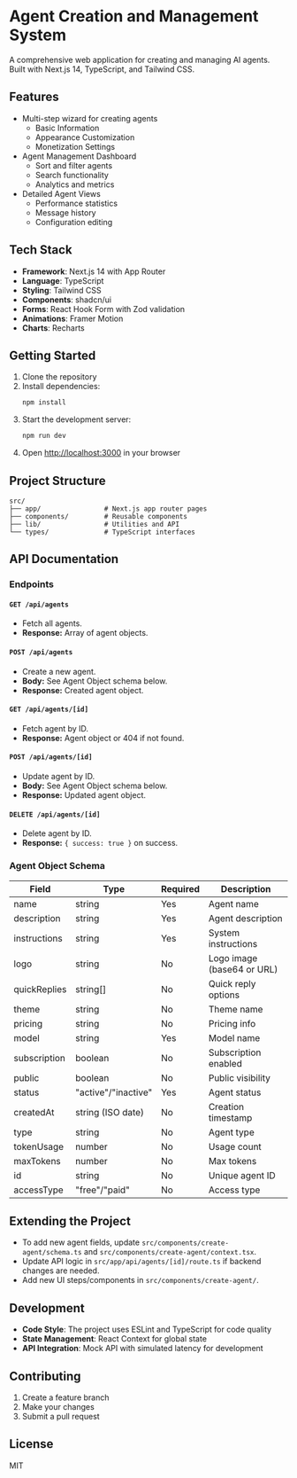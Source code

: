 # Agent Creation and Management System

A comprehensive web application for creating and managing AI agents. Built with Next.js 14, TypeScript, and Tailwind CSS.

## Features

- Multi-step wizard for creating agents
  - Basic Information
  - Appearance Customization
  - Monetization Settings
- Agent Management Dashboard
  - Sort and filter agents
  - Search functionality
  - Analytics and metrics
- Detailed Agent Views
  - Performance statistics
  - Message history
  - Configuration editing

## Tech Stack

- **Framework**: Next.js 14 with App Router
- **Language**: TypeScript
- **Styling**: Tailwind CSS
- **Components**: shadcn/ui
- **Forms**: React Hook Form with Zod validation
- **Animations**: Framer Motion
- **Charts**: Recharts

## Getting Started

1. Clone the repository
2. Install dependencies:
   ```bash
   npm install
   ```
3. Start the development server:
   ```bash
   npm run dev
   ```
4. Open [http://localhost:3000](http://localhost:3000) in your browser

## Project Structure

```
src/
├── app/                # Next.js app router pages
├── components/         # Reusable components
├── lib/                # Utilities and API
└── types/              # TypeScript interfaces
```

## API Documentation

### Endpoints

#### `GET /api/agents`
- Fetch all agents.
- **Response:** Array of agent objects.

#### `POST /api/agents`
- Create a new agent.
- **Body:** See Agent Object schema below.
- **Response:** Created agent object.

#### `GET /api/agents/[id]`
- Fetch agent by ID.
- **Response:** Agent object or 404 if not found.

#### `POST /api/agents/[id]`
- Update agent by ID.
- **Body:** See Agent Object schema below.
- **Response:** Updated agent object.

#### `DELETE /api/agents/[id]`
- Delete agent by ID.
- **Response:** `{ success: true }` on success.

### Agent Object Schema
| Field         | Type                | Required | Description                  |
|---------------|---------------------|----------|------------------------------|
| name          | string              | Yes      | Agent name                   |
| description   | string              | Yes      | Agent description            |
| instructions  | string              | Yes      | System instructions          |
| logo          | string              | No       | Logo image (base64 or URL)   |
| quickReplies  | string[]            | No       | Quick reply options          |
| theme         | string              | No       | Theme name                   |
| pricing       | string              | No       | Pricing info                 |
| model         | string              | Yes      | Model name                   |
| subscription  | boolean             | No       | Subscription enabled         |
| public        | boolean             | No       | Public visibility            |
| status        | "active"/"inactive" | Yes      | Agent status                 |
| createdAt     | string (ISO date)   | No       | Creation timestamp           |
| type          | string              | No       | Agent type                   |
| tokenUsage    | number              | No       | Usage count                  |
| maxTokens     | number              | No       | Max tokens                   |
| id            | string              | No       | Unique agent ID              |
| accessType    | "free"/"paid"        | No       | Access type                  |

## Extending the Project
- To add new agent fields, update `src/components/create-agent/schema.ts` and `src/components/create-agent/context.tsx`.
- Update API logic in `src/app/api/agents/[id]/route.ts` if backend changes are needed.
- Add new UI steps/components in `src/components/create-agent/`.

## Development

- **Code Style**: The project uses ESLint and TypeScript for code quality
- **State Management**: React Context for global state
- **API Integration**: Mock API with simulated latency for development

## Contributing

1. Create a feature branch
2. Make your changes
3. Submit a pull request

## License

MIT

